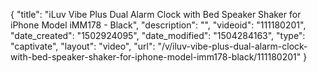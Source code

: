 {
    "title": "iLuv Vibe Plus Dual Alarm Clock with Bed Speaker Shaker for iPhone Model iMM178 - Black",
    "description": "",
    "videoid": "111180201",
    "date_created": "1502924095",
    "date_modified": "1504284163",
    "type": "captivate",
    "layout": "video",
    "url": "\/v\/iluv-vibe-plus-dual-alarm-clock-with-bed-speaker-shaker-for-iphone-model-imm178-black\/111180201"
}